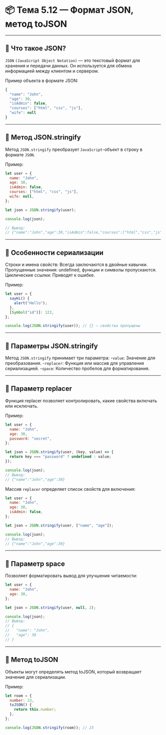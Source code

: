 # 📦 Тема 5.12 — Формат JSON, метод toJSON

---

## 🔹 Что такое JSON?

`JSON` `(JavaScript Object Notation)` — это текстовый формат для хранения и передачи данных. Он используется для обмена информацией между клиентом и сервером.

Пример объекта в формате JSON:

```javascript
{
  "name": "John",
  "age": 30,
  "isAdmin": false,
  "courses": ["html", "css", "js"],
  "wife": null
}
```

---

## 🔹 Метод JSON.stringify

Метод `JSON.stringify` преобразует `JavaScript`-объект в строку в формате `JSON`.

Пример:

```javascript
let user = {
  name: "John",
  age: 30,
  isAdmin: false,
  courses: ["html", "css", "js"],
  wife: null,
};

let json = JSON.stringify(user);

console.log(json);

// Вывод:
// {"name":"John","age":30,"isAdmin":false,"courses":["html","css","js"],"wife":null}
```

---

## 🔹 Особенности сериализации

Строки и имена свойств: Всегда заключаются в двойные кавычки.
Пропущенные значения: undefined, функции и символы пропускаются.
Циклические ссылки: Приводят к ошибке.

Пример:

```javascript
let user = {
  sayHi() {
    alert("Hello");
  },
  [Symbol("id")]: 123,
};

console.log(JSON.stringify(user)); // {} — свойства пропущены
```

---

## 🔹 Параметры JSON.stringify

Метод `JSON.stringify` принимает три параметра: -`value`: Значение для преобразования. -`replacer`: Функция или массив для управления сериализацией. -`space`: Количество пробелов для форматирования.

---

## 📌 Параметр replacer

Функция replacer позволяет контролировать, какие свойства включать или исключать.

Пример:

```javascript
let user = {
  name: "John",
  age: 30,
  password: "secret",
};

let json = JSON.stringify(user, (key, value) => {
  return key === "password" ? undefined : value;
});

console.log(json);
// Вывод:
// {"name":"John","age":30}
```

Массив `replacer` определяет список свойств для включения:

```javascript
let user = {
  name: "John",
  age: 30,
  isAdmin: false,
};

let json = JSON.stringify(user, ["name", "age"]);

console.log(json);
// Вывод:
// {"name":"John","age":30}
```

---

## 📌 Параметр space

Позволяет форматировать вывод для улучшения читаемости:

```javascript
let user = {
  name: "John",
  age: 30,
};

let json = JSON.stringify(user, null, 2);

console.log(json);
// Вывод:
// {
//   "name": "John",
//   "age": 30
// }
```

---

## 🔹 Метод toJSON

Объекты могут определять метод toJSON, который возвращает значение для сериализации.

Пример:

```javascript
let room = {
  number: 23,
  toJSON() {
    return this.number;
  },
};

console.log(JSON.stringify(room)); // 23
```